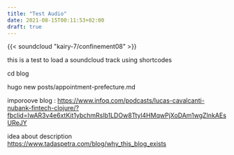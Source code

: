 ```yaml
---
title: "Test Audio"
date: 2021-08-15T00:11:53+02:00
draft: true
---
```



{{< soundcloud "kairy-7/confinement08" >}}

this is a test to load a soundcloud track using shortcodes


cd blog

hugo new posts/appointment-prefecture.md

imporoove blog : 
https://www.infoq.com/podcasts/lucas-cavalcanti-nubank-fintech-clojure/?fbclid=IwAR3v4e6xtKit1ybchmRslb1LDOw8Ttyl4HMqwPjXoDAm1wgZInkAEsUReJY


idea about description
https://www.tadaspetra.com/blog/why_this_blog_exists